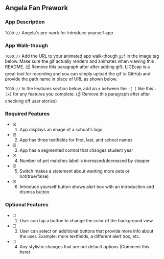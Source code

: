 ## Angela Fan Prework

### App Description

`TODO://` Angela's pre-work for Introduce yourself app. 

### App Walk-though

`TODO://` Add the URL to your animated app walk-though `gif` in the image tag below. Make sure the gif actually renders and animates when viewing this README. (☝️ Remove this paragraph after after adding gif). LICEcap is a great tool for recording and you can simply upload the gif to GitHub and provide the path name in place of URL as shown below.

<!-- <img src="YOUR_GIF_URL_HERE" width=200><br> OR <img src="YOUR_GIF_PATH" width=200><br> -->

`TODO://` In the Features section below, add an `x` between the `-[ ]` like this `- [x]` for any features you complete. (☝️ Remove this paragraph after after checking off user stories)

### Required Features

- [x] 1. App displays an image of a school's logo
- [x] 2. App has three textfields for first, last, and school names
- [x] 3. App has a segmented control that changes student year
- [x] 4. Number of pet matches label is increased/decreased by stepper
- [x] 5. Switch makes a statement about wanting more pets or not(true/false) 
- [x] 6. Introduce yourself button shows alert box with an introduciton and dismiss button

### Optional Features

- [ ] 1. User can tap a button to change the color of the background view
- [ ] 3. User can select on additional buttons that provide more info about the user. Example: more textfields, a different alert box, etc.
- [ ] 4. Any stylistic changes that are not default options (Comment this here)
